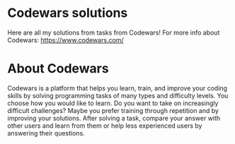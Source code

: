 # Codewars solutions
 Here are all my solutions from tasks from Codewars! For more info about Codewars: https://www.codewars.com/

# About Codewars
Codewars is a platform that helps you learn, train, and improve your coding skills by solving programming tasks of many types and difficulty levels. You choose how you would like to learn. Do you want to take on increasingly difficult challenges? Maybe you prefer training through repetition and by improving your solutions. After solving a task, compare your answer with other users and learn from them or help less experienced users by answering their questions.
